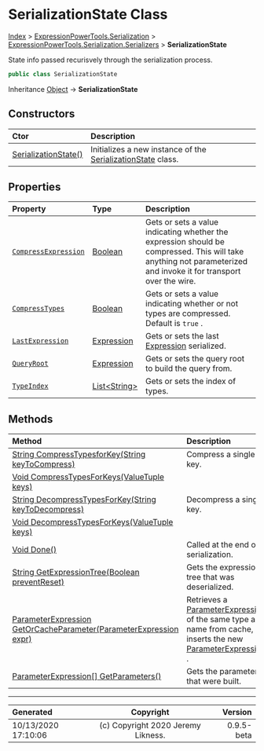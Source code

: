﻿# SerializationState Class

[Index](../index.md) > [ExpressionPowerTools.Serialization](ExpressionPowerTools.Serialization.a.md) > [ExpressionPowerTools.Serialization.Serializers](ExpressionPowerTools.Serialization.Serializers.n.md) > **SerializationState**

State info passed recurisvely through the serialization process.

```csharp
public class SerializationState
```

Inheritance [Object](https://docs.microsoft.com/dotnet/api/system.object) → **SerializationState**

## Constructors

| Ctor | Description |
| :-- | :-- |
| [SerializationState()](ExpressionPowerTools.Serialization.Serializers.SerializationState.ctor.md#serializationstate) | Initializes a new instance of the [SerializationState](ExpressionPowerTools.Serialization.Serializers.SerializationState.cs.md) class. |
## Properties

| Property | Type | Description |
| :-- | :-- | :-- |
| [`CompressExpression`](ExpressionPowerTools.Serialization.Serializers.SerializationState.CompressExpression.prop.md) | [Boolean](https://docs.microsoft.com/dotnet/api/system.boolean) | Gets or sets a value indicating whether the expression should be            compressed. This will take anything not parameterized and invoke it            for transport over the wire. |
| [`CompressTypes`](ExpressionPowerTools.Serialization.Serializers.SerializationState.CompressTypes.prop.md) | [Boolean](https://docs.microsoft.com/dotnet/api/system.boolean) | Gets or sets a value indicating whether or not types are compressed. Default is `true` . |
| [`LastExpression`](ExpressionPowerTools.Serialization.Serializers.SerializationState.LastExpression.prop.md) | [Expression](https://docs.microsoft.com/dotnet/api/system.linq.expressions.expression) | Gets or sets the last [Expression](https://docs.microsoft.com/dotnet/api/system.linq.expressions.expression) serialized. |
| [`QueryRoot`](ExpressionPowerTools.Serialization.Serializers.SerializationState.QueryRoot.prop.md) | [Expression](https://docs.microsoft.com/dotnet/api/system.linq.expressions.expression) | Gets or sets the query root to build the query from. |
| [`TypeIndex`](ExpressionPowerTools.Serialization.Serializers.SerializationState.TypeIndex.prop.md) | [List&lt;String>](https://docs.microsoft.com/dotnet/api/system.collections.generic.list-1) | Gets or sets the index of types. |

## Methods

| Method | Description |
| :-- | :-- |
| [String CompressTypesforKey(String keyToCompress)](ExpressionPowerTools.Serialization.Serializers.SerializationState.CompressTypesforKey.m.md) | Compress a single key. |
| [Void CompressTypesForKeys(ValueTuple keys)](ExpressionPowerTools.Serialization.Serializers.SerializationState.CompressTypesForKeys.m.md) |  |
| [String DecompressTypesForKey(String keyToDecompress)](ExpressionPowerTools.Serialization.Serializers.SerializationState.DecompressTypesForKey.m.md) | Decompress a single key. |
| [Void DecompressTypesForKeys(ValueTuple keys)](ExpressionPowerTools.Serialization.Serializers.SerializationState.DecompressTypesForKeys.m.md) |  |
| [Void Done()](ExpressionPowerTools.Serialization.Serializers.SerializationState.Done.m.md) | Called at the end of serialization. |
| [String GetExpressionTree(Boolean preventReset)](ExpressionPowerTools.Serialization.Serializers.SerializationState.GetExpressionTree.m.md) | Gets the expression tree that was deserialized. |
| [ParameterExpression GetOrCacheParameter(ParameterExpression expr)](ExpressionPowerTools.Serialization.Serializers.SerializationState.GetOrCacheParameter.m.md) | Retrieves a [ParameterExpression](https://docs.microsoft.com/dotnet/api/system.linq.expressions.parameterexpression) of the same type            and name from cache, or inserts the new [ParameterExpression](https://docs.microsoft.com/dotnet/api/system.linq.expressions.parameterexpression) . |
| [ParameterExpression[] GetParameters()](ExpressionPowerTools.Serialization.Serializers.SerializationState.GetParameters.m.md) | Gets the parameters that were built. |

---

| Generated | Copyright | Version |
| :-- | :-: | --: |
| 10/13/2020 17:10:06 | (c) Copyright 2020 Jeremy Likness. | 0.9.5-beta |
